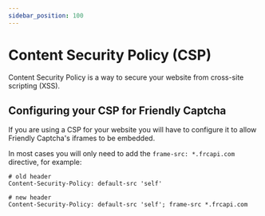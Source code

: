 ```yaml
---
sidebar_position: 100
---
```


# Content Security Policy (CSP)

Content Security Policy is a way to secure your website from cross-site scripting (XSS).

## Configuring your CSP for Friendly Captcha
If you are using a CSP for your website you will have to configure it to allow Friendly Captcha's iframes to be embedded.

In most cases you will only need to add the `frame-src: *.frcapi.com` directive, for example:
```headers
# old header
Content-Security-Policy: default-src 'self'

# new header
Content-Security-Policy: default-src 'self'; frame-src *.frcapi.com
```
